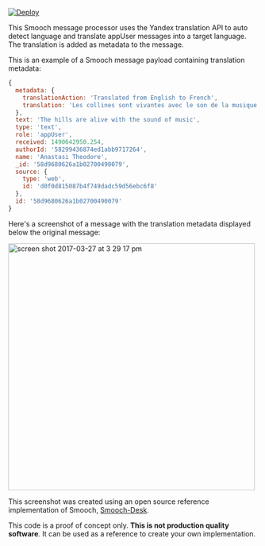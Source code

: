 [![Deploy](https://www.herokucdn.com/deploy/button.svg)](https://heroku.com/deploy)

This Smooch message processor uses the Yandex translation API to auto detect language and translate appUser messages into a target language. The translation is added as metadata to the message.

This is an example of a Smooch message payload containing translation metadata:

```javascript
{
  metadata: {
    translationAction: 'Translated from English to French',
    translation: 'Les collines sont vivantes avec le son de la musique'
  },
  text: 'The hills are alive with the sound of music',
  type: 'text',
  role: 'appUser',
  received: 1490642950.254,
  authorId: '58299436874ed1abb9717264',
  name: 'Anastasi Theodore',
  _id: '58d9680626a1b02700490079',
  source: {
    type: 'web',
    id: 'd0f0d815087b4f749dadc59d56ebc6f8'
  },
  id: '58d9680626a1b02700490079'
}
```

Here's a screenshot of a message with the translation metadata displayed below the original message:

<img width="497" alt="screen shot 2017-03-27 at 3 29 17 pm" src="https://cloud.githubusercontent.com/assets/2235885/24374451/ed840a58-1302-11e7-88e7-4861f7707563.png">

This screenshot was created using an open source reference implementation of Smooch, [Smooch-Desk](https://github.com/smooch/smooch-desk).

This code is a proof of concept only. **This is not production quality software**. It can be used as a reference to create your own implementation.
